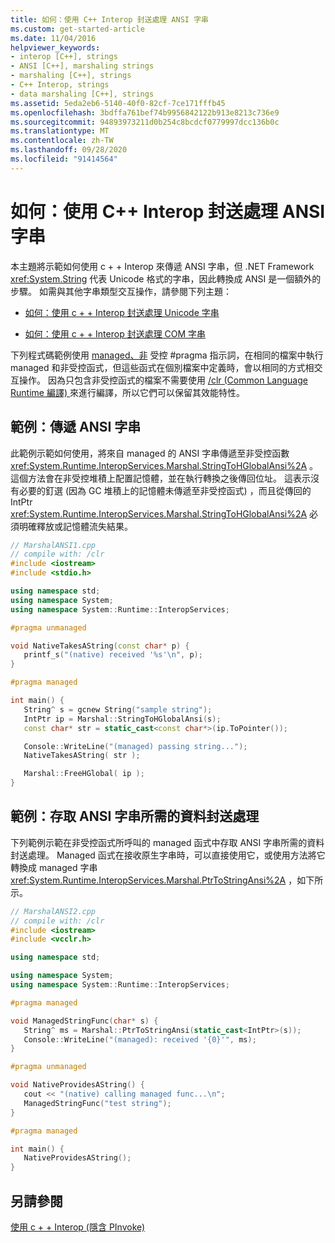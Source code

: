 ```yaml
---
title: 如何：使用 C++ Interop 封送處理 ANSI 字串
ms.custom: get-started-article
ms.date: 11/04/2016
helpviewer_keywords:
- interop [C++], strings
- ANSI [C++], marshaling strings
- marshaling [C++], strings
- C++ Interop, strings
- data marshaling [C++], strings
ms.assetid: 5eda2eb6-5140-40f0-82cf-7ce171fffb45
ms.openlocfilehash: 3bdffa761bef74b9956842122b913e8213c736e9
ms.sourcegitcommit: 94893973211d0b254c8bcdcf0779997dcc136b0c
ms.translationtype: MT
ms.contentlocale: zh-TW
ms.lasthandoff: 09/28/2020
ms.locfileid: "91414564"
---
```

# <a name="how-to-marshal-ansi-strings-using-c-interop"></a>如何：使用 C++ Interop 封送處理 ANSI 字串

本主題將示範如何使用 c + + Interop 來傳遞 ANSI 字串，但 .NET Framework <xref:System.String> 代表 Unicode 格式的字串，因此轉換成 ANSI 是一個額外的步驟。 如需與其他字串類型交互操作，請參閱下列主題：

- [如何：使用 c + + Interop 封送處理 Unicode 字串](../dotnet/how-to-marshal-unicode-strings-using-cpp-interop.md)

- [如何：使用 c + + Interop 封送處理 COM 字串](../dotnet/how-to-marshal-com-strings-using-cpp-interop.md)

下列程式碼範例使用 [managed、非](../preprocessor/managed-unmanaged.md) 受控 #pragma 指示詞，在相同的檔案中執行 managed 和非受控函式，但這些函式在個別檔案中定義時，會以相同的方式相交互操作。 因為只包含非受控函式的檔案不需要使用 [/clr (Common Language Runtime 編譯) ](../build/reference/clr-common-language-runtime-compilation.md)來進行編譯，所以它們可以保留其效能特性。

## <a name="example-pass-ansi-string"></a>範例：傳遞 ANSI 字串

此範例示範如何使用，將來自 managed 的 ANSI 字串傳遞至非受控函數 <xref:System.Runtime.InteropServices.Marshal.StringToHGlobalAnsi%2A> 。 這個方法會在非受控堆積上配置記憶體，並在執行轉換之後傳回位址。 這表示沒有必要的釘選 (因為 GC 堆積上的記憶體未傳遞至非受控函式) ，而且從傳回的 IntPtr <xref:System.Runtime.InteropServices.Marshal.StringToHGlobalAnsi%2A> 必須明確釋放或記憶體流失結果。

```cpp
// MarshalANSI1.cpp
// compile with: /clr
#include <iostream>
#include <stdio.h>

using namespace std;
using namespace System;
using namespace System::Runtime::InteropServices;

#pragma unmanaged

void NativeTakesAString(const char* p) {
   printf_s("(native) received '%s'\n", p);
}

#pragma managed

int main() {
   String^ s = gcnew String("sample string");
   IntPtr ip = Marshal::StringToHGlobalAnsi(s);
   const char* str = static_cast<const char*>(ip.ToPointer());

   Console::WriteLine("(managed) passing string...");
   NativeTakesAString( str );

   Marshal::FreeHGlobal( ip );
}
```

## <a name="example-data-marshaling-required-to-access-ansi-string"></a>範例：存取 ANSI 字串所需的資料封送處理

下列範例示範在非受控函式所呼叫的 managed 函式中存取 ANSI 字串所需的資料封送處理。 Managed 函式在接收原生字串時，可以直接使用它，或使用方法將它轉換成 managed 字串 <xref:System.Runtime.InteropServices.Marshal.PtrToStringAnsi%2A> ，如下所示。

```cpp
// MarshalANSI2.cpp
// compile with: /clr
#include <iostream>
#include <vcclr.h>

using namespace std;

using namespace System;
using namespace System::Runtime::InteropServices;

#pragma managed

void ManagedStringFunc(char* s) {
   String^ ms = Marshal::PtrToStringAnsi(static_cast<IntPtr>(s));
   Console::WriteLine("(managed): received '{0}'", ms);
}

#pragma unmanaged

void NativeProvidesAString() {
   cout << "(native) calling managed func...\n";
   ManagedStringFunc("test string");
}

#pragma managed

int main() {
   NativeProvidesAString();
}
```

## <a name="see-also"></a>另請參閱

[使用 c + + Interop (隱含 PInvoke) ](../dotnet/using-cpp-interop-implicit-pinvoke.md)
